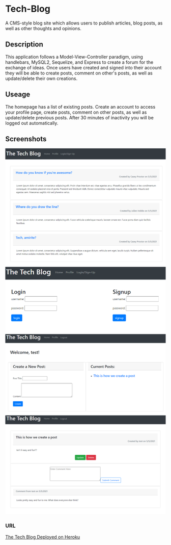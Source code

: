 # Tech-Blog
A CMS-style blog site which allows users to publish articles, blog posts, as well as other thoughts and opinions. 

## Description
This application follows a Model-View-Controller paradigm, using handlebars, MySQL2, Sequelize, and Express to create a forum for the exchange of ideas. Once users have created and signed into their account they will be able to create posts, comment on other's posts, as well as update/delete their own creations. 

## Useage
The homepage has a list of existing posts. Create an account to access your profile page, create posts, comment on other posts, as well as update/delete previous posts. After 30 minutes of inactivity you will be logged out automatically. 

## Screenshots
![Homepage](./assets/screenshot_homepage.png)
![Login/SignUp](./assets/screenshot_login.png)
![Profile](./assets/screenshot_profile.png)
![Post](./assets/screenshot_post.png)

### URL
[The Tech Blog Deployed on Heroku](https://secret-lowlands-04347.herokuapp.com/)